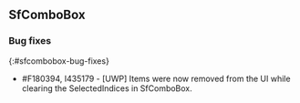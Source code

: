 ## SfComboBox

### Bug fixes
{:#sfcombobox-bug-fixes}

* \#F180394, I435179 - [UWP] Items were now removed from the UI while clearing the SelectedIndices in SfComboBox.